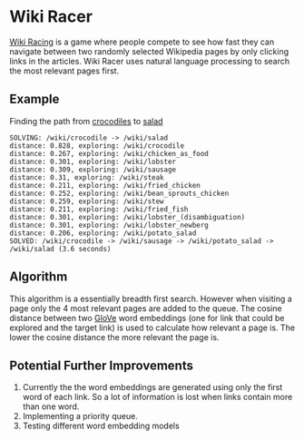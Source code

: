 # Wiki Racer

[Wiki Racing](https://en.wikipedia.org/wiki/Wikiracing) 
is a game where people compete to see how fast they can navigate between two randomly selected
Wikipedia pages by only clicking links in the articles. Wiki Racer uses natural language processing to search the most relevant pages first.

## Example 
Finding the path from [crocodiles](https://en.wikipedia.org/wiki/Crocodile) to [salad](https://en.wikipedia.org/wiki/Salad)
```console
SOLVING: /wiki/crocodile -> /wiki/salad
distance: 0.828, exploring: /wiki/crocodile
distance: 0.267, exploring: /wiki/chicken_as_food
distance: 0.301, exploring: /wiki/lobster
distance: 0.309, exploring: /wiki/sausage
distance: 0.31, exploring: /wiki/steak
distance: 0.211, exploring: /wiki/fried_chicken
distance: 0.252, exploring: /wiki/bean_sprouts_chicken
distance: 0.259, exploring: /wiki/stew
distance: 0.211, exploring: /wiki/fried_fish
distance: 0.301, exploring: /wiki/lobster_(disambiguation)
distance: 0.301, exploring: /wiki/lobster_newberg
distance: 0.206, exploring: /wiki/potato_salad
SOLVED: /wiki/crocodile -> /wiki/sausage -> /wiki/potato_salad -> /wiki/salad (3.6 seconds)
```

## Algorithm
This algorithm is a essentially breadth first search. However when visiting a page only the 4 most relevant pages are 
added to the queue. The cosine distance between two [GloVe]( https://en.wikipedia.org/wiki/GloVe_\(machine_learning\)) word embeddings 
(one for link that could be explored and the target link)
is used to calculate how relevant a page is. The lower the cosine distance the more relevant the page is.

## Potential Further Improvements
1. Currently the the word embeddings are generated using only the first word of each link. So a lot of information is lost
when links contain more than one word. 
2. Implementing a priority queue. 
3. Testing different word embedding models
